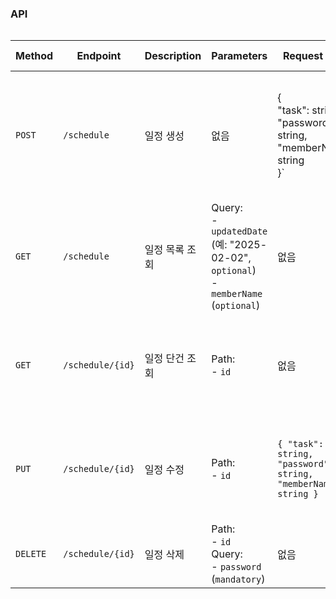 ### API

<div style="overflow-x: auto;">

| **Method** | **Endpoint**     | **Description**                     | **Parameters**                                                                            | **Request Body**                                                  | **Response**                                                                                                                                     | **Status Code** |
|------------|------------------|-------------------------------------|-------------------------------------------------------------------------------------------|-------------------------------------------------------------------|--------------------------------------------------------------------------------------------------------------------------------------------------|-----------------|
| `POST`     | `/schedule`      | 일정 생성                           | 없음                           | {<br/>"task": string,<br/>"password": string,<br/>"memberName": string<br/> }` | `{ "id": long, "task": string, "password": string, "memberName": string, "createdAt": string, "updatedAt": string }                              | `200 OK`        |
| `GET`      | `/schedule`      | 일정 목록 조회                      | Query: <br> - `updatedDate` (예: "2025-02-02", `optional`)<br> - `memberName` (`optional`) | 없음                                                                | `[ { "id": long, "task": string, "password": string, "memberName": string, "createdAt": string, "updatedAt": string }, ... ]`                     | `200 OK`        |
| `GET`      | `/schedule/{id}` | 일정 단건 조회                       | Path: <br> - `id`                                                                         | 없음                                                                | `{ "id": long, "task": string, "password": string, "memberName": string, "createdAt": string, "updatedAt": string }`                              | `200 OK`        |
| `PUT`      | `/schedule/{id}` | 일정 수정                            | Path: <br> - `id`                                                                         | `{ "task": string, "password": string, "memberName": string }`    | `{ "id": long, "task": string, "password": string, "memberName": string, "createdAt": string, "updatedAt": string }`                              | `200 OK`        |
| `DELETE`   | `/schedule/{id}` | 일정 삭제                           | Path: <br> - `id` <br> Query: <br> - `password` (`mandatory`)                              | 없음                                                                | 없음                                                                                                                                             | `200 OK`        |

</div>